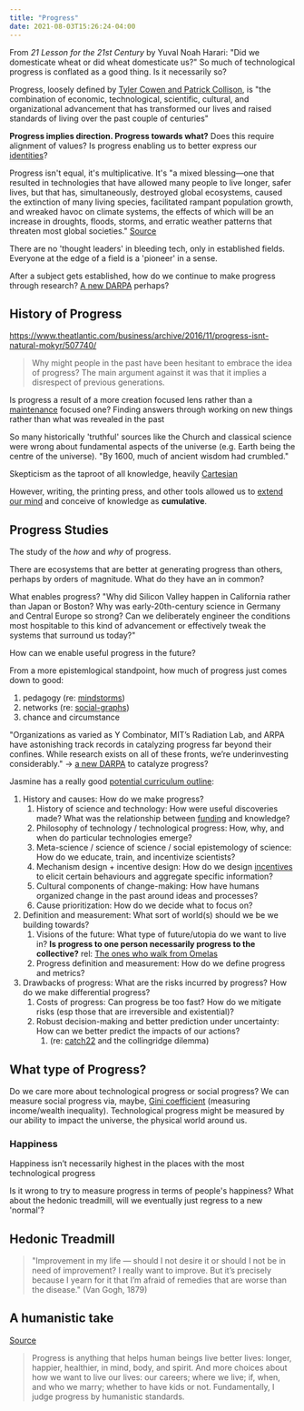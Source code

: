 ```yaml
---
title: "Progress"
date: 2021-08-03T15:26:24-04:00
---
```


From *21 Lesson for the 21st Century* by Yuval Noah Harari:  "Did we domesticate wheat or did wheat domesticate us?" So much of technological progress is conflated as a good thing. Is it necessarily so?

Progress, loosely defined by [Tyler Cowen and Patrick Collison](https://www.theatlantic.com/science/archive/2019/07/we-need-new-science-progress/594946/), is "the combination of economic, technological, scientific, cultural, and organizational advancement that has transformed our lives and raised standards of living over the past couple of centuries"

**Progress implies direction. Progress towards what?** Does this require alignment of values? Is progress enabling us to better express our [identities](thoughts/introductions.md)?

Progress isn't equal, it's multiplicative. It's "a mixed blessing—one that resulted in technologies that have allowed many people to live longer, safer lives, but that has, simultaneously, destroyed global ecosystems, caused the extinction of many living species, facilitated rampant population growth, and wreaked havoc on climate systems, the effects of which will be an increase in droughts, floods, storms, and erratic weather patterns that threaten most global societies." [Source](https://www.theatlantic.com/business/archive/2014/09/the-industrial-revolution-and-its-discontents/379781/)

There are no 'thought leaders' in bleeding tech, only in established fields. Everyone at the edge of a field is a 'pioneer' in a sense. 

After a subject gets established, how do we continue to make progress through research? [A new DARPA](thoughts/a-new-darpa.md) perhaps?

## History of Progress
https://www.theatlantic.com/business/archive/2016/11/progress-isnt-natural-mokyr/507740/

>   Why might people in the past have been hesitant to embrace the idea of progress? The main argument against it was that it implies a disrespect of previous generations.

Is progress a result of a more creation focused lens rather than a [maintenance](thoughts/creation-vs-maintenance.md) focused one? Finding answers through working on new things rather than what was revealed in the past

So many historically 'truthful' sources like the Church and classical science were wrong about fundamental aspects of the universe (e.g. Earth being the centre of the universe). "By 1600, much of ancient wisdom had crumbled."

Skepticism as the taproot of all knowledge, heavily [Cartesian](thoughts/virtual-worlds.md)

However, writing, the printing press, and other tools allowed us to [extend our mind](thoughts/extended-mind.md) and conceive of knowledge as **cumulative**.

## Progress Studies
The study of the *how* and *why* of progress.

There are ecosystems that are better at generating progress than others, perhaps by orders of magnitude. What do they have an in common?

What enables progress? "Why did Silicon Valley happen in California rather than Japan or Boston? Why was early-20th-century science in Germany and Central Europe so strong? Can we deliberately engineer the conditions most hospitable to this kind of advancement or effectively tweak the systems that surround us today?"

How can we enable useful progress in the future? 

From a more epistemlogical standpoint, how much of progress just comes down to good:
1. pedagogy (re: [mindstorms](thoughts/books/mindstorms.md))
2. networks (re: [social-graphs](thoughts/social-graphs.md))
3. chance and circumstance

"Organizations as varied as Y Combinator, MIT’s Radiation Lab, and ARPA have astonishing track records in catalyzing progress far beyond their confines. While research exists on all of these fronts, we’re underinvesting considerably." -> [a new DARPA](thoughts/a-new-darpa.md) to catalyze progress?

Jasmine has a really good [potential curriculum outline](https://jasminew.me/post/progress):
1. History and causes: How do we make progress?
	1. History of science and technology: How were useful discoveries made? What was the relationship between [funding](thoughts/funding.md) and knowledge?
	2. Philosophy of technology / technological progress: How, why, and when do particular technologies emerge?
	3. Meta-science / science of science / social epistemology of science: How do we educate, train, and incentivize scientists?
	4. Mechanism design + incentive design: How do we design [incentives](thoughts/incentives.md) to elicit certain behaviours and aggregate specific information?
	5. Cultural components of change-making: How have humans organized change in the past around ideas and processes?
	6. Cause prioritization: How do we decide what to focus on?
2. Definition and measurement: What sort of world(s) should we be we building towards?
	1. Visions of the future: What type of future/utopia do we want to live in? **Is progress to one person necessarily progress to the collective?** rel: [The ones who walk from Omelas](thoughts/articles/the-ones-who-walk-from-omelas.md)
	2. Progress definition and measurement: How do we define progress and metrics?
3. Drawbacks of progress: What are the risks incurred by progress? How do we make differential progress?
	1. Costs of progress: Can progress be too fast? How do we mitigate risks (esp those that are irreversible and existential)?
	2. Robust decision-making and better prediction under uncertainty: How can we better predict the impacts of our actions?
		1. (re: [catch22](thoughts/catch22.md) and the collingridge dilemma)

## What type of Progress?

Do we care more about technological progress or social progress? We can measure social progress via, maybe, [Gini coefficient](https://en.wikipedia.org/wiki/Gini_coefficient) (measuring income/wealth inequality). Technological progress might be measured by our ability to impact the universe, the physical world around us.

### Happiness
Happiness isn’t necessarily highest in the places with the most technological progress

Is it wrong to try to measure progress in terms of people's happiness? What about the hedonic treadmill, will we eventually just regress to a new 'normal'?

## Hedonic Treadmill
> "Improvement in my life — should I not desire it or should I not be in need of improvement? I really want to improve. But it’s precisely because I yearn for it that I’m afraid of remedies that are worse than the disease." (Van Gogh, 1879)

## A humanistic take
[Source](https://www.vox.com/future-perfect/22652782/roots-of-progress-jason-crawford)

> Progress is anything that helps human beings live better lives: longer, happier, healthier, in mind, body, and spirit. And more choices about how we want to live our lives: our careers; where we live; if, when, and who we marry; whether to have kids or not. Fundamentally, I judge progress by humanistic standards.